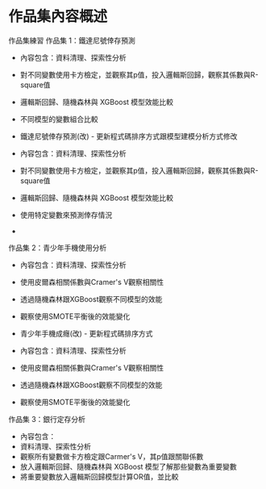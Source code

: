 # 作品集內容概述
作品集練習
作品集 1：鐵達尼號倖存預測
-  內容包含：資料清理、探索性分析
-  對不同變數使用卡方檢定，並觀察其p值，投入邏輯斯回歸，觀察其係數與R-square值
-  邏輯斯回歸、隨機森林與 XGBoost 模型效能比較
-  不同模型的變數組合比較


- 鐵達尼號倖存預測(改) - 更新程式碼排序方式跟模型建模分析方式修改
- 內容包含：資料清理、探索性分析
- 對不同變數使用卡方檢定，並觀察其p值，投入邏輯斯回歸，觀察其係數與R-square值
- 邏輯斯回歸、隨機森林與 XGBoost 模型效能比較
- 使用特定變數來預測倖存情況

- 
作品集 2：青少年手機使用分析
-  內容包含：資料清理、探索性分析
-  使用皮爾森相關係數與Cramer's V觀察相關性
-  透過隨機森林跟XGBoost觀察不同模型的效能
-  觀察使用SMOTE平衡後的效能變化


- 青少年手機成癮(改) - 更新程式碼排序方式
- 內容包含：資料清理、探索性分析
- 使用皮爾森相關係數與Cramer's V觀察相關性
- 透過隨機森林跟XGBoost觀察不同模型的效能
- 觀察使用SMOTE平衡後的效能變化


作品集 3：銀行定存分析
-  內容包含：
-  資料清理、探索性分析
-  觀察所有變數做卡方檢定跟Carmer's V，其p值跟關聯係數
-  放入邏輯斯回歸、隨機森林與 XGBoost 模型了解那些變數為重要變數
-  將重要變數放入邏輯斯回歸模型計算OR值，並比較
  
